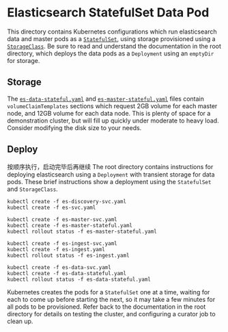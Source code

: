 # Elasticsearch StatefulSet Data Pod

This directory contains Kubernetes configurations which run elasticsearch data and master pods as a [`StatefulSet`](https://kubernetes.io/docs/concepts/abstractions/controllers/statefulsets/), using storage provisioned using a [`StorageClass`](http://blog.kubernetes.io/2016/10/dynamic-provisioning-and-storage-in-kubernetes.html). Be sure to read and understand the documentation in the root directory, which deploys the data pods as a `Deployment` using an `emptyDir` for storage.

## Storage

The [`es-data-stateful.yaml`](es-data-stateful.yaml) and [`es-master-stateful.yaml`](es-master-stateful.yaml) files contain `volumeClaimTemplates` sections which request 2GB volume for each master node, and 12GB volume for each data node. This is plenty of space for a demonstration cluster, but will fill up quickly under moderate to heavy load. Consider modifying the disk size to your needs.

## Deploy
按顺序执行，启动完毕后再继续
The root directory contains instructions for deploying elasticsearch using a `Deployment` with transient storage for data pods. These brief instructions show a deployment using the `StatefulSet` and `StorageClass`.

```
kubectl create -f es-discovery-svc.yaml
kubectl create -f es-svc.yaml

kubectl create -f es-master-svc.yaml
kubectl create -f es-master-stateful.yaml
kubectl rollout status -f es-master-stateful.yaml

kubectl create -f es-ingest-svc.yaml
kubectl create -f es-ingest.yaml
kubectl rollout status -f es-ingest.yaml

kubectl create -f es-data-svc.yaml
kubectl create -f es-data-stateful.yaml
kubectl rollout status -f es-data-stateful.yaml
```

Kubernetes creates the pods for a `StatefulSet` one at a time, waiting for each to come up before starting the next, so it may take a few minutes for all pods to be provisioned. Refer back to the documentation in the root directory for details on testing the cluster, and configuring a curator job to clean up.
